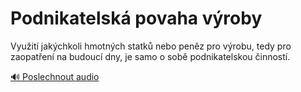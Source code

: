 # Podnikatelská povaha výroby

<speak>
<prosody rate="95%" pitch="+0%">
<emphasis level="strong">Využití jakýchkoli hmotných statků nebo peněz pro výrobu, tedy pro zaopatření na budoucí dny, je samo o sobě podnikatelskou činností.</emphasis>
</prosody>
</speak>

[🔊 Poslechnout audio](/data/7-paragraphs/audio/chapter_49/para_008-Vyuit-jakchkoli-hmotnch-statk-nebo-penz-pro.mp3) 